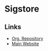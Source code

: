 # Sigstore

## Links

- [Org. Repository](https://github.com/sigstore)
- [Main Website](https://sigstore.dev)

<!--
Sign
Verify
Protect
-->

<!--
Cosign
Rekor
Fulcio
Policy-Controller
-->
